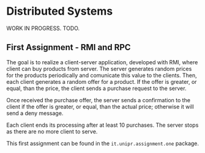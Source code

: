 # Distributed Systems

WORK IN PROGRESS. TODO.

## First Assignment - RMI and RPC

The goal is to realize a client-server application, developed with RMI, where client can buy products from server.
The server generates random prices for the products periodically and comunicate this value to the clients. Then, each client generates a random offer for a product.
If the offer is greater, or equal, than the price, the client sends a purchase request to the server.

Once received the purchase offer, the server sends a confirmation to the client if the offer is greater, or equal, than the actual price; otherwise it will send a deny message.

Each client ends its processing after at least 10 purchases.
The server stops as there are no more client to serve.

This first assignment can be found in the `it.unipr.assignment.one` package.
